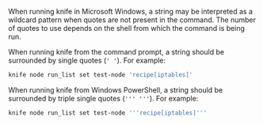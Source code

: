 When running knife in Microsoft Windows, a string may be interpreted as
a wildcard pattern when quotes are not present in the command. The
number of quotes to use depends on the shell from which the command is
being run.

When running knife from the command prompt, a string should be
surrounded by single quotes (`' '`). For example:

``` bash
knife node run_list set test-node 'recipe[iptables]'
```

When running knife from Windows PowerShell, a string should be
surrounded by triple single quotes (`''' '''`). For example:

``` bash
knife node run_list set test-node '''recipe[iptables]'''
```